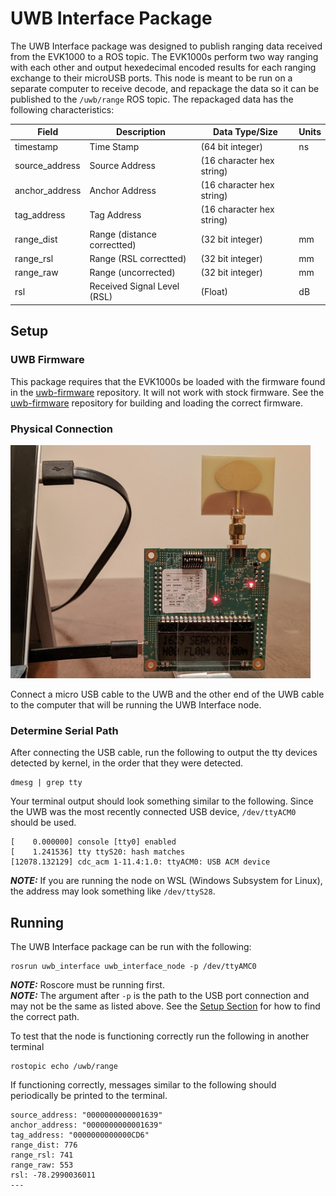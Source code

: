 # UWB Interface Package

The UWB Interface package was designed to publish ranging data received from the EVK1000 to a ROS topic. The EVK1000s perform two way ranging with each other and output hexedecimal encoded results for each ranging exchange to their microUSB ports. This node is meant to be run on a separate computer to receive decode, and repackage the data so it can be published to the `/uwb/range` ROS topic. The repackaged data has the following characteristics:

Field | Description | Data Type/Size | Units
--- | --- | --- | --- 
timestamp      | Time Stamp                  | (64 bit integer)          | ns
source_address | Source Address              | (16 character hex string) |
anchor_address | Anchor Address              | (16 character hex string) | 
tag_address    | Tag Address                 | (16 character hex string) | 
range_dist     | Range (distance correctted) | (32 bit integer)          | mm
range_rsl      | Range (RSL correctted)      | (32 bit integer)          | mm
range_raw      | Range (uncorrected)         | (32 bit integer)          | mm
rsl            | Received Signal Level (RSL) | (Float)                   | dB

## Setup

### UWB Firmware

This package requires that the EVK1000s be loaded with the firmware found in the [uwb-firmware](https://github.com/Stanford-NavLab/uwb-firmware) repository. It will not work with stock firmware. See the [uwb-firmware](https://github.com/Stanford-NavLab/uwb-firmware) repository for building and loading the correct firmware.

### Physical Connection
<img src="img/uwb_connect.jpg" width="480">

Connect a micro USB cable to the UWB and the other end of the UWB cable to the computer that will be running the UWB Interface node.

### Determine Serial Path

After connecting the USB cable, run the following to output the tty devices detected by kernel, in the order that they were detected.

```
dmesg | grep tty
```

Your terminal output should look something similar to the following. Since the UWB was the most recently connected USB device, `/dev/ttyACM0` should be used. 

```
[    0.000000] console [tty0] enabled
[    1.241536] tty ttyS20: hash matches
[12078.132129] cdc_acm 1-11.4:1.0: ttyACM0: USB ACM device
```

**_NOTE:_** If you are running the node on WSL (Windows Subsystem for Linux), the address may look something like `/dev/ttyS28`.

## Running

The UWB Interface package can be run with the following:

```
rosrun uwb_interface uwb_interface_node -p /dev/ttyAMC0
```

**_NOTE:_** Roscore must be running first.\
**_NOTE:_** The argument after `-p` is the path to the USB port connection and may not be the same as listed above. See the [Setup Section](##Setup) for how to find the correct path.

To test that the node is functioning correctly run the following in another terminal

```
rostopic echo /uwb/range
```

If functioning correctly, messages similar to the following should periodically be printed to the terminal.

```
source_address: "0000000000001639"                          
anchor_address: "0000000000001639"                          
tag_address: "0000000000000CD6"                             
range_dist: 776                                             
range_rsl: 741                                              
range_raw: 553
rsl: -78.2990036011
---
```
